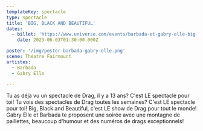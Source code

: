 ```yaml
---
templateKey: spectacle
type: spectacle
title: 'BIG, BLACK AND BEAUTIFUL'
dates: 
  - billet: 'https://www.universe.com/events/barbada-et-gabry-elle-big-black-and-beautiful-tickets-0LF4PT'
    date: 2023-06-03T01:30:00.000Z

poster: '/img/poster-barbada-gabry-elle.png'
scene: Théatre Fairmount
artistes:
  - Barbada
  - Gabry Elle

---
```

Tu as déjà vu un spectacle de Drag, il y a 13 ans? C'est LE spectacle pour toi!
Tu vois des spectacles de Drag toutes les semaines? C'est LE spectacle pour toi!
Big, Black and Beautiful, c'est LE show de Drag pour tout le monde!
Gabry Elle et Barbada te proposent une soirée avec une montagne de paillettes, beaucoup d'humour et des numéros de drags exceptionnels!

